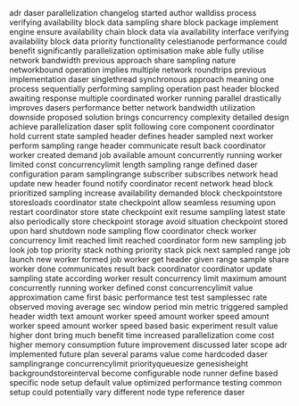 adr daser parallelization changelog started author walldiss process verifying availability block data sampling share block package implement engine ensure availability chain block data via availability interface verifying availability block data priority functionality celestianode performance could benefit significantly parallelization optimisation make able fully utilise network bandwidth previous approach share sampling nature networkbound operation implies multiple network roundtrips previous implementation daser singlethread synchronous approach meaning one process sequentially performing sampling operation past header blocked awaiting response multiple coordinated worker running parallel drastically improves dasers performance better network bandwidth utilization downside proposed solution brings concurrency complexity detailed design achieve parallelization daser split following core component coordinator hold current state sampled header defines header sampled next worker perform sampling range header communicate result back coordinator worker created demand job available amount concurrently running worker limited const concurrencylimit length sampling range defined daser configuration param samplingrange subscriber subscribes network head update new header found notify coordinator recent network head block prioritized sampling increase availability demanded block checkpointstore storesloads coordinator state checkpoint allow seamless resuming upon restart coordinator store state checkpoint exit resume sampling latest state also periodically store checkpoint storage avoid situation checkpoint stored upon hard shutdown node sampling flow coordinator check worker concurrency limit reached limit reached coordinator form new sampling job look job top priority stack nothing priority stack pick next sampled range job launch new worker formed job worker get header given range sample share worker done communicates result back coordinator coordinator update sampling state according worker result concurrency limit maximum amount concurrently running worker defined const concurrencylimit value approximation came first basic performance test test samplessec rate observed moving average sec window period min metric triggered sampled header width text amount worker speed amount worker speed amount worker speed amount worker speed based basic experiment result value higher dont bring much benefit time increased parallelization come cost higher memory consumption future improvement discussed later scope adr implemented future plan several params value come hardcoded daser samplingrange concurrencylimit priorityqueuesize genesisheight backgroundstoreinterval become configurable node runner define based specific node setup default value optimized performance testing common setup could potentially vary different node type reference daser
